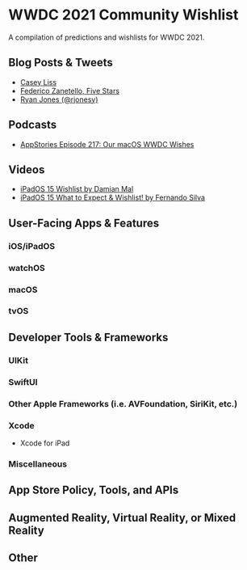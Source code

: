 # WWDC 2021 Community Wishlist
A compilation of predictions and wishlists for WWDC 2021.

## Blog Posts & Tweets
- [Casey Liss](https://www.caseyliss.com/2021/5/11/wwdc-wishes)
- [Federico Zanetello, Five Stars](https://www.fivestars.blog/articles/wwdc21-wishlist/)
- [Ryan Jones (@rjonesy)](https://twitter.com/rjonesy/status/1391079898077437954)

## Podcasts
- [AppStories Episode 217: Our macOS WWDC Wishes](https://appstories.net/episodes/217/)

## Videos
- [iPadOS 15 Wishlist by Damian Mal](https://www.youtube.com/watch?v=eU28EhV66bI)
- [iPadOS 15 What to Expect & Wishlist! by Fernando Silva](https://www.youtube.com/watch?v=kW4S8pKM_jM&t=2s)

## User-Facing Apps & Features

### iOS/iPadOS

### watchOS

### macOS
 
### tvOS

## Developer Tools & Frameworks

### UIKit

### SwiftUI

### Other Apple Frameworks (i.e. AVFoundation, SiriKit, etc.)

### Xcode
- Xcode for iPad

### Miscellaneous

## App Store Policy, Tools, and APIs

## Augmented Reality, Virtual Reality, or Mixed Reality

## Other
